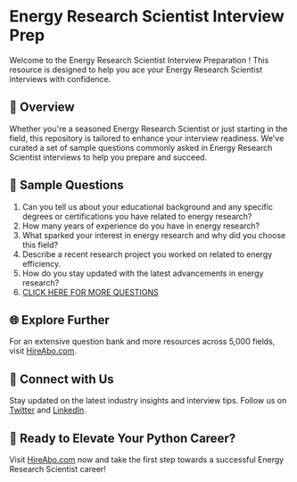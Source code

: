 # Energy Research Scientist Interview Prep

Welcome to the Energy Research Scientist Interview Preparation ! This resource is designed to help you ace your Energy Research Scientist interviews with confidence.

## 🚀 Overview

Whether you're a seasoned Energy Research Scientist or just starting in the field, this repository is tailored to enhance your interview readiness. We've curated a set of sample questions commonly asked in Energy Research Scientist interviews to help you prepare and succeed.

## 📝 Sample Questions

1. Can you tell us about your educational background and any specific degrees or certifications you have related to energy research?
2. How many years of experience do you have in energy research?
3. What sparked your interest in energy research and why did you choose this field?
4. Describe a recent research project you worked on related to energy efficiency.
5. How do you stay updated with the latest advancements in energy research?
6. [CLICK HERE FOR MORE QUESTIONS](https://hireabo.com/job/20_1_29/Energy%20Research%20Scientist)

## 🌐 Explore Further

For an extensive question bank and more resources across 5,000 fields, visit [HireAbo.com](https://www.hireabo.com).

## 📱 Connect with Us

Stay updated on the latest industry insights and interview tips. Follow us on [Twitter](https://twitter.com/hireabo) and [LinkedIn](https://www.linkedin.com/in/hire-abo-3609972a8/).

## 🚀 Ready to Elevate Your Python Career?

Visit [HireAbo.com](https://www.hireabo.com) now and take the first step towards a successful Energy Research Scientist career!